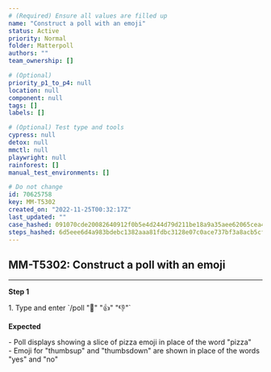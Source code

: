 ```yaml
---
# (Required) Ensure all values are filled up
name: "Construct a poll with an emoji"
status: Active
priority: Normal
folder: Matterpoll
authors: ""
team_ownership: []

# (Optional)
priority_p1_to_p4: null
location: null
component: null
tags: []
labels: []

# (Optional) Test type and tools
cypress: null
detox: null
mmctl: null
playwright: null
rainforest: []
manual_test_environments: []

# Do not change
id: 70625758
key: MM-T5302
created_on: "2022-11-25T00:32:17Z"
last_updated: ""
case_hashed: 091070cde20082640912f0b5e4d244d79d211be18a9a35aee62065cea4d2ad92cddf6883cb824805a621be8f54d3a1a2
steps_hashed: 6d5eee6d4a983bdebc1382aaa81fdbc3128e07c0ace737bf3a8acb5cf48f3f0e52a789624f6d5bdfa2ff7e510e122bff
---
```


<!-- (Auto-generated) Based on frontmatter's "key" and "name" -->

## MM-T5302: Construct a poll with an emoji

---

**Step 1**

1\. Type and enter \`/poll ":pizza:" ":thumbsup:" ":thumbsdown:"\`

**Expected**

\- Poll displays showing a slice of pizza emoji in place of the word "pizza"\
\- Emoji for "thumbsup" and "thumbsdown" are shown in place of the words "yes" and "no"
